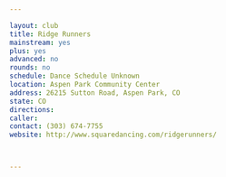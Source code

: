 ```yaml
---

layout: club
title: Ridge Runners
mainstream: yes
plus: yes
advanced: no
rounds: no
schedule: Dance Schedule Unknown
location: Aspen Park Community Center
address: 26215 Sutton Road, Aspen Park, CO
state: CO
directions: 
caller: 
contact: (303) 674-7755
website: http://www.squaredancing.com/ridgerunners/



---
```


